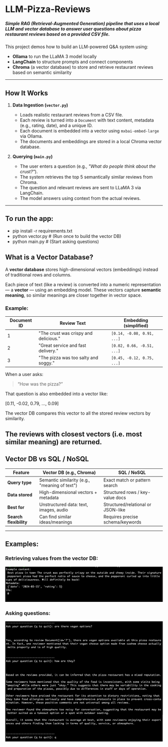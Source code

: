 # LLM-Pizza-Reviews
##### Simple RAG (Retrieval-Augmented Generation) pipeline that uses a local LLM and vector database to answer user questions about pizza restaurant reviews based on a provided CSV file.

This project demos how to build an LLM-powered Q&A system using:

- **Ollama** to run the LLaMA 3 model locally
- **LangChain** to structure prompts and connect components
- **Chroma** (a vector database) to store and retrieve restaurant reviews based on semantic similarity

---

## How It Works

1. **Data Ingestion (`vector.py`)**
   - Loads realistic restaurant reviews from a CSV file.
   - Each review is turned into a `Document` with text content, metadata (e.g., rating, date), and a unique ID.
   - Each document is embedded into a vector using `mxbai-embed-large` via Ollama.
   - The documents and embeddings are stored in a local Chroma vector database.

2. **Querying (`main.py`)**
   - The user enters a question (e.g., *"What do people think about the crust?"*).
   - The system retrieves the top 5 semantically similar reviews from Chroma.
   - The question and relevant reviews are sent to LLaMA 3 via LangChain.
   - The model answers using context from the actual reviews.

---

## To run the app:
- pip install -r requirements.txt
- python vector.py    # (Run once to build the vector DB)
- python main.py      # (Start asking questions)

## What is a Vector Database?

A **vector database** stores high-dimensional vectors (embeddings) instead of traditional rows and columns.

Each piece of text (like a review) is converted into a numeric representation — a **vector** — using an embedding model. These vectors capture **semantic meaning**, so similar meanings are closer together in vector space.

### Example:

| Document ID | Review Text                              | Embedding (simplified)                 |
|-------------|-------------------------------------------|----------------------------------------|
| 1           | "The crust was crispy and delicious."     | `[0.14, -0.08, 0.91, ...]`             |
| 2           | "Great service and fast delivery."        | `[0.02, 0.66, -0.51, ...]`             |
| 3           | "The pizza was too salty and soggy."      | `[0.45, -0.12, 0.75, ...]`             |

When a user asks:

> “How was the pizza?”

That question is also embedded into a vector like:

[0.11, -0.02, 0.79, ..., 0.09]

The vector DB compares this vector to all the stored review vectors by similarity.

The reviews with closest vectors (i.e. most similar meaning) are returned.
---

## Vector DB vs SQL / NoSQL

| Feature                | Vector DB (e.g., Chroma)                      | SQL / NoSQL                         |
|------------------------|-----------------------------------------------|-------------------------------------|
| **Query type**         | Semantic similarity (e.g., "meaning of text") | Exact match or pattern search       |
| **Data stored**        | High-dimensional vectors + metadata           | Structured rows / key-value docs    |
| **Best for**           | Unstructured data: text, images, audio        | Structured/relational or JSON-like  |
| **Search flexibility** | Can find similar ideas/meanings               | Requires precise schema/keywords    |

---

## Examples: 

### Retrieving values from the vector DB:
![alt text](pics/document-sample.png)

### Asking questions:
![alt text](pics/working-sample.png)